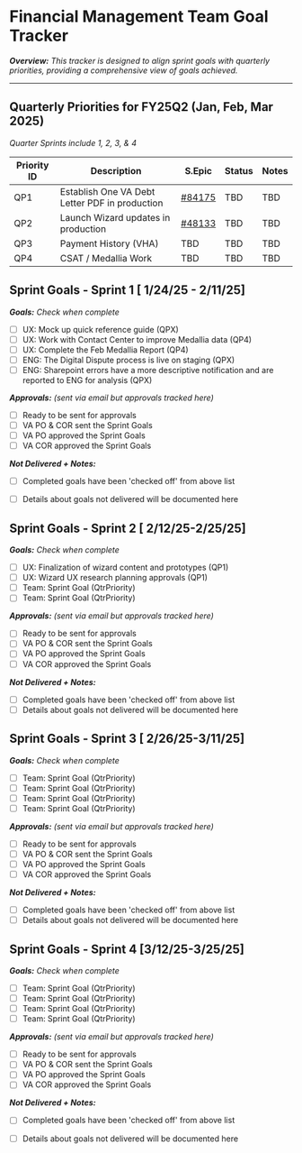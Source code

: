 
# Financial Management Team Goal Tracker  
_**Overview:** This tracker is designed to align sprint goals with quarterly priorities, providing a comprehensive view of goals achieved._ 

---

## Quarterly Priorities for FY25Q2 (Jan, Feb, Mar 2025)  
*Quarter Sprints include 1, 2, 3, & 4*
  
| Priority ID | Description | S.Epic |Status | Notes |  
|-------------|---------------|-----------------|---------------|  ---------------|  
| QP1 | Establish One VA Debt Letter PDF in production| [#84175](https://github.com/department-of-veterans-affairs/va.gov-team/issues/84175) | TBD | TBD |   
| QP2 | Launch Wizard updates in production| [#48133](https://github.com/orgs/department-of-veterans-affairs/projects/1514/views/6?pane=issue&itemId=88349041&issue=department-of-veterans-affairs%7Cva.gov-team%7C48133)| TBD |  TBD |  
| QP3 | Payment History (VHA)  | TBD | TBD |  TBD |  
| QP4 | CSAT / Medallia Work  | TBD | TBD |  TBD |   

## Sprint Goals - Sprint 1 [ 1/24/25 - 2/11/25] 
**_Goals:_** _Check when complete_
- [ ] UX: Mock up quick reference guide (QPX)
- [ ] UX: Work with Contact Center to improve Medallia data (QP4)  
- [ ] UX: Complete the Feb Medallia Report (QP4)
- [ ] ENG: The Digital Dispute process is live on staging (QPX)
- [ ] ENG: Sharepoint errors have a more descriptive notification and are reported to ENG for analysis (QPX)

**_Approvals:_** _(sent via email but approvals tracked here)_
 - [ ] Ready to be sent for approvals
 - [ ] VA PO & COR sent the Sprint Goals
 - [ ] VA PO approved the Sprint Goals
 - [ ] VA COR approved the Sprint Goals
 
**_Not Delivered + Notes:_**
- [ ] Completed goals have been 'checked off' from above list
- [ ] Details about goals not delivered will be documented here

  
## Sprint Goals - Sprint 2 [ 2/12/25-2/25/25]  
**_Goals:_** _Check when complete_
- [ ] UX: Finalization of wizard content and prototypes (QP1)  
- [ ] UX: Wizard UX research planning approvals (QP1)  
- [ ] Team: Sprint Goal (QtrPriority)  
- [ ] Team: Sprint Goal (QtrPriority)  

**_Approvals:_** _(sent via email but approvals tracked here)_
 - [ ] Ready to be sent for approvals
 - [ ] VA PO & COR sent the Sprint Goals
 - [ ] VA PO approved the Sprint Goals
 - [ ] VA COR approved the Sprint Goals
 
**_Not Delivered + Notes:_**
- [ ] Completed goals have been 'checked off' from above list
- [ ] Details about goals not delivered will be documented here
  
## Sprint Goals - Sprint 3 [ 2/26/25-3/11/25]  
**_Goals:_** _Check when complete_
- [ ] Team: Sprint Goal (QtrPriority)  
- [ ] Team: Sprint Goal (QtrPriority)  
- [ ] Team: Sprint Goal (QtrPriority)  
- [ ] Team: Sprint Goal (QtrPriority)  

**_Approvals:_** _(sent via email but approvals tracked here)_
 - [ ] Ready to be sent for approvals
 - [ ] VA PO & COR sent the Sprint Goals
 - [ ] VA PO approved the Sprint Goals
 - [ ] VA COR approved the Sprint Goals
 
**_Not Delivered + Notes:_**
- [ ] Completed goals have been 'checked off' from above list
- [ ] Details about goals not delivered will be documented here
  
## Sprint Goals - Sprint 4 [3/12/25-3/25/25]  
**_Goals:_** _Check when complete_
- [ ] Team: Sprint Goal (QtrPriority)  
- [ ] Team: Sprint Goal (QtrPriority)  
- [ ] Team: Sprint Goal (QtrPriority)  
- [ ] Team: Sprint Goal (QtrPriority)
  
**_Approvals:_** _(sent via email but approvals tracked here)_
 - [ ] Ready to be sent for approvals
 - [ ] VA PO & COR sent the Sprint Goals
 - [ ] VA PO approved the Sprint Goals
 - [ ] VA COR approved the Sprint Goals
 
**_Not Delivered + Notes:_**
- [ ] Completed goals have been 'checked off' from above list
- [ ] Details about goals not delivered will be documented here
  
